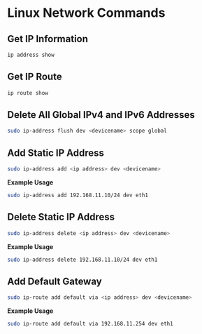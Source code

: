 # Linux Network Commands

## Get IP Information
```bash 
ip address show
```

## Get IP Route
```bash
ip route show
```

## Delete All Global IPv4 and IPv6 Addresses
```bash
sudo ip-address flush dev <devicename> scope global
```

## Add Static IP Address
```bash
sudo ip-address add <ip address> dev <devicename>
```

**Example Usage**
```bash
sudo ip-address add 192.168.11.10/24 dev eth1
```

## Delete Static IP Address
```bash
sudo ip-address delete <ip address> dev <devicename>
```

**Example Usage**
```bash
sudo ip-address delete 192.168.11.10/24 dev eth1
```

## Add Default Gateway
```bash
sudo ip-route add default via <ip address> dev <devicename>
```

**Example Usage**
```bash
sudo ip-route add default via 192.168.11.254 dev eth1
```


